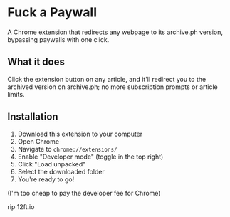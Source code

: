 # Fuck a Paywall

A Chrome extension that redirects any webpage to its archive.ph version, bypassing paywalls with one click.

## What it does

Click the extension button on any article, and it'll redirect you to the archived version on archive.ph; no more subscription prompts or article limits.

## Installation

1. Download this extension to your computer
2. Open Chrome
3. Navigate to `chrome://extensions/`
4. Enable "Developer mode" (toggle in the top right)
5. Click "Load unpacked"
6. Select the downloaded folder
7. You're ready to go!

(I'm too cheap to pay the developer fee for Chrome)

rip 12ft.io